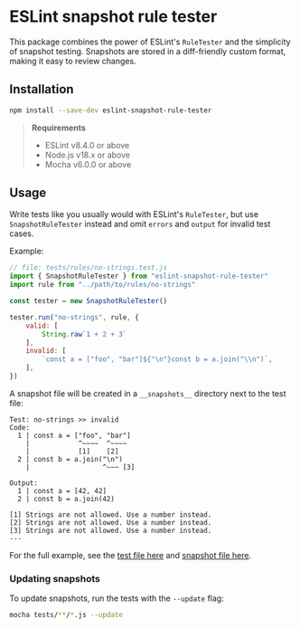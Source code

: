# ESLint snapshot rule tester

This package combines the power of ESLint's `RuleTester` and the simplicity of snapshot testing. Snapshots are stored in a diff-friendly custom format, making it easy to review changes.

## Installation

```sh
npm install --save-dev eslint-snapshot-rule-tester
```

> **Requirements**
> - ESLint v8.4.0 or above
> - Node.js v18.x or above
> - Mocha v6.0.0 or above

## Usage

Write tests like you usually would with ESLint's `RuleTester`, but use `SnapshotRuleTester` instead and omit `errors` and `output` for invalid test cases.

Example:

```js
// file: tests/rules/no-strings.test.js
import { SnapshotRuleTester } from "eslint-snapshot-rule-tester"
import rule from "../path/to/rules/no-strings"

const tester = new SnapshotRuleTester()

tester.run("no-strings", rule, {
    valid: [
        String.raw`1 + 2 + 3`
    ],
    invalid: [
        `const a = ["foo", "bar"]${"\n"}const b = a.join("\\n")`,
    ],
})
```

A snapshot file will be created in a `__snapshots__` directory next to the test file:

```
Test: no-strings >> invalid
Code:
  1 | const a = ["foo", "bar"]
    |            ^~~~~  ^~~~~
    |            [1]    [2]
  2 | const b = a.join("\n")
    |                  ^~~~ [3]

Output:
  1 | const a = [42, 42]
  2 | const b = a.join(42)

[1] Strings are not allowed. Use a number instead.
[2] Strings are not allowed. Use a number instead.
[3] Strings are not allowed. Use a number instead.
---
```

For the full example, see the [test file here](https://github.com/RunDevelopment/eslint-snapshot-rule-tester/blob/main/tests/mocha/no-strings.ts) and [snapshot file here](https://github.com/RunDevelopment/eslint-snapshot-rule-tester/blob/main/tests/mocha/__snapshots__/no-strings.ts.snap).

### Updating snapshots

To update snapshots, run the tests with the `--update` flag:

```sh
mocha tests/**/*.js --update
```
